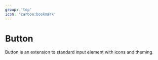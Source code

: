 ```yaml
---
group: 'top'
icon: 'carbon:bookmark'
---
```


# Button

Button is an extension to standard input element with icons and theming.
